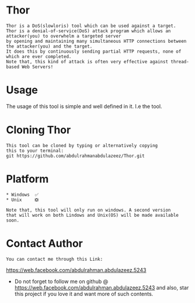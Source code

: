 # Thor
```
Thor is a DoS(slowloris) tool which can be used against a target.
Thor is a denial-of-service(DoS) attack program which allows an attacker(you) to overwhelm a targeted server 
by opening and maintaining many simultaneous HTTP connections between the attacker(you) and the target.
It does this by continuously sending partial HTTP requests, none of which are ever completed.
Note that, this kind of attack is often very effective against thread-based Web Servers!
```

# Usage
The usage of this tool is simple and well defined in it. I.e the tool.

# Cloning Thor
```
This tool can be cloned by typing or alternatively copying
this to your terminal:
git https://github.com/abdulrahmanabdulazeez/Thor.git
```

# Platform
```
* Windows  ✅
* Unix     ❎

Note that, this tool will only run on windows. A second version
that will work on both Lindows and Unix(OS) will be made available
soon.
```

# Contact Author
```
You can contact me through this Link:
```
https://web.facebook.com/abdulrahman.abdulazeez.5243

* Do not forget to follow me on github @
https://web.facebook.com/abdulrahman.abdulazeez.5243
and also, star this project if you love it and want more of such contents.


